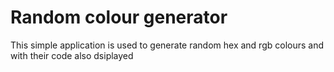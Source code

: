 # Random colour generator

This simple application is used to generate random hex and rgb colours and with their code also dsiplayed